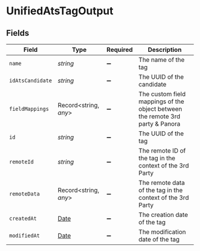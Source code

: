 # UnifiedAtsTagOutput


## Fields

| Field                                                                                         | Type                                                                                          | Required                                                                                      | Description                                                                                   |
| --------------------------------------------------------------------------------------------- | --------------------------------------------------------------------------------------------- | --------------------------------------------------------------------------------------------- | --------------------------------------------------------------------------------------------- |
| `name`                                                                                        | *string*                                                                                      | :heavy_minus_sign:                                                                            | The name of the tag                                                                           |
| `idAtsCandidate`                                                                              | *string*                                                                                      | :heavy_minus_sign:                                                                            | The UUID of the candidate                                                                     |
| `fieldMappings`                                                                               | Record<string, *any*>                                                                         | :heavy_minus_sign:                                                                            | The custom field mappings of the object between the remote 3rd party & Panora                 |
| `id`                                                                                          | *string*                                                                                      | :heavy_minus_sign:                                                                            | The UUID of the tag                                                                           |
| `remoteId`                                                                                    | *string*                                                                                      | :heavy_minus_sign:                                                                            | The remote ID of the tag in the context of the 3rd Party                                      |
| `remoteData`                                                                                  | Record<string, *any*>                                                                         | :heavy_minus_sign:                                                                            | The remote data of the tag in the context of the 3rd Party                                    |
| `createdAt`                                                                                   | [Date](https://developer.mozilla.org/en-US/docs/Web/JavaScript/Reference/Global_Objects/Date) | :heavy_minus_sign:                                                                            | The creation date of the tag                                                                  |
| `modifiedAt`                                                                                  | [Date](https://developer.mozilla.org/en-US/docs/Web/JavaScript/Reference/Global_Objects/Date) | :heavy_minus_sign:                                                                            | The modification date of the tag                                                              |